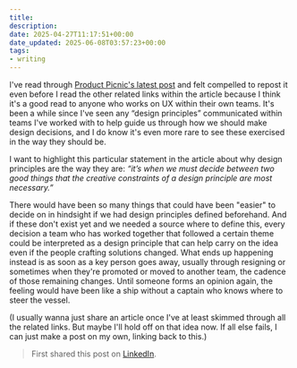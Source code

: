 ```yaml
---
title: 
description: 
date: 2025-04-27T11:17:51+00:00
date_updated: 2025-06-08T03:57:23+00:00
tags: 
- writing
---
```


I've read through [Product Picnic's latest post](https://productpicnic.beehiiv.com/p/if-you-re-comfortable-your-principles-aren-t-working) and felt compelled to repost it even before I read the other related links within the article because I think it's a good read to anyone who works on UX within their own teams. It's been a while since I've seen any “design principles” communicated within teams I've worked with to help guide us through how we should make design decisions, and I do know it's even more rare to see these exercised in the way they should be.

I want to highlight this particular statement in the article about why design principles are the way they are: *“it’s when we must decide between two good things that the creative constraints of a design principle are most necessary.”*

There would have been so many things that could have been "easier" to decide on in hindsight if we had design principles defined beforehand. And if these don't exist yet and we needed a source where to define this, every decision a team who has worked together that followed a certain theme could be interpreted as a design principle that can help carry on the idea even if the people crafting solutions changed. What ends up happening instead is as soon as a key person goes away, usually through resigning or sometimes when they're promoted or moved to another team, the cadence of those remaining changes. Until someone forms an opinion again, the feeling would have been like a ship without a captain who knows where to steer the vessel.

(I usually wanna just share an article once I've at least skimmed through all the related links. But maybe I'll hold off on that idea now. If all else fails, I can just make a post on my own, linking back to this.)

> First shared this post on [LinkedIn](https://www.linkedin.com/posts/chisenires_if-youre-comfortable-your-principles-arent-activity-7322397001101250560-jmye).
> 
